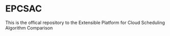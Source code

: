 # EPCSAC
This is the offical repository to the Extensible Platform for Cloud Scheduling Algorithm Comparison 
